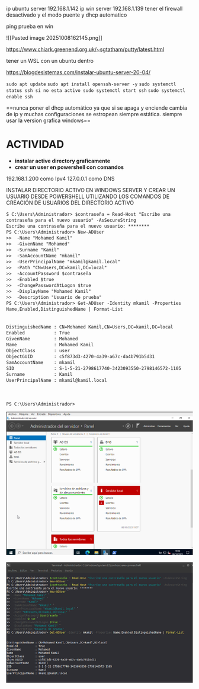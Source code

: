 ip ubuntu server 192.168.1.142
ip win server 192.168.1.139
tener el firewall desactivado y el modo puente y dhcp automatico

ping prueba en win

![[Pasted image 20251008162145.png]]


https://www.chiark.greenend.org.uk/~sgtatham/putty/latest.html

tener un WSL con un ubuntu  dentro

https://blogdesistemas.com/instalar-ubuntu-server-20-04/


`sudo apt update`
`sudo apt install openssh-server -y`
`sudo systemctl status ssh si no esta activo sudo systemctl start ssh`
`sudo systemctl enable ssh`


==nunca poner el dhcp automático ya que si se apaga y enciende cambia de ip y muchas configuraciones se estropean siempre estática. siempre usar la version grafica windows==

# ACTIVIDAD
- **instalar active directory graficamente** 
- **crear un user en powershell con comandos**


192.168.1.200 como Ipv4
127.0.0.1 como DNS

INSTALAR DIRECTORIO ACTIVO EN WINDOWS SERVER Y CREAR UN USUARIO DESDE POWERSHELL UTILIZANDO LOS COMANDOS DE CREACIÓN DE USUARIOS DEL DIRECTORIO ACTIVO


    S C:\Users\Administrador> $contraseña = Read-Host "Escribe una contraseña para el nuevo usuario" -AsSecureString
    Escribe una contraseña para el nuevo usuario: ********
    PS C:\Users\Administrador> New-ADUser 
    >>  -Name "Mohamed Kamil" 
    >>  -GivenName "Mohamed" 
    >>  -Surname "Kamil" 
    >>  -SamAccountName "mkamil" 
    >>  -UserPrincipalName "mkamil@kamil.local" 
    >>  -Path "CN=Users,DC=kamil,DC=local" 
    >>  -AccountPassword $contraseña 
    >>  -Enabled $true 
    >>  -ChangePasswordAtLogon $true 
    >>  -DisplayName "Mohamed Kamil" 
    >>  -Description "Usuario de prueba"
    PS C:\Users\Administrador> Get-ADUser -Identity mkamil -Properties Name,Enabled,DistinguishedName | Format-List
    
    
    DistinguishedName : CN=Mohamed Kamil,CN=Users,DC=kamil,DC=local
    Enabled           : True
    GivenName         : Mohamed
    Name              : Mohamed Kamil
    ObjectClass       : user
    ObjectGUID        : c5f873d3-4270-4a39-a67c-da4b791b5d31
    SamAccountName    : mkamil
    SID               : S-1-5-21-2798617740-3423093550-2798146572-1105
    Surname           : Kamil
    UserPrincipalName : mkamil@kamil.local
    
    
    
    PS C:\Users\Administrador>






![Instalación de Active Directory](../../fotos/activedirectory1.png)

![Instalación de Active Directory](../../fotos/comporobacionusers.png)
